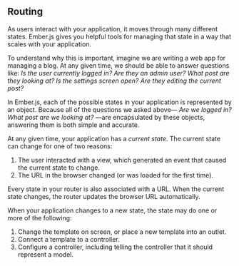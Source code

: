 ## Routing

As users interact with your application, it moves through many
different states. Ember.js gives you helpful tools for managing
that state in a way that scales with your application.

To understand why this is important, imagine we are writing a web app
for managing a blog. At any given time, we should be able to answer
questions like: _Is the user currently logged in? Are they an admin
user? What post are they looking at? Is the settings screen open?  Are
they editing the current post?_

In Ember.js, each of the possible states in your application is
represented by an object. Because all of the questions we asked above—
_Are we logged in?  What post are we looking at?_ —are encapsulated by
these objects, answering them is both simple and accurate.

At any given time, your application has a _current state_. The current
state can change for one of two reasons:

1. The user interacted with a view, which generated an event that caused
   the current state to change.
2. The URL in the browser changed (or was loaded for the first time).

Every state in your router is also associated with a URL. When the
current state changes, the router updates the browser URL
automatically.

When your application changes to a new state, the state may do one or
more of the following:

1. Change the template on screen, or place a new template into an
   outlet.
2. Connect a template to a controller.
3. Configure a controller, including telling the controller that it
   should represent a model.
